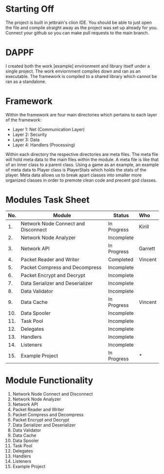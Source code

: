 # Starting Off
The project is built in jetbrain's clion IDE. You should be able to just open the file and compile straight away as the project was set up already for you. Connect your github so you can make pull requests to the main branch.

# DAPPF
I created both the work [example] environment and library itself under a single project. The work enviornment compiles down and ran as an executable. The framework is compiled to a shared library which cannot be ran as a standalone. 

# Framework
Within the framework are four main directories which pertains to each layer of the framework:
 - Layer 1: Net (Communication Layer)
 - Layer 2: Security
 - Layer 3: Data
 - Layer 4: Handlers (Processing)

Within each directory the respective directories are meta files. The meta file will hold meta data to the main files within the module. A meta file is like that of an inner class to a parent class. Using a game as an example, an example of meta data to Player class is PlayerStats which holds the stats of the player. Meta data allows us to break apart classes into smaller more organized classes in order to premote clean code and precent god classes.

# Modules Task Sheet

| No.  | Module                                      | Status        | Who     |
| ---- | ------------------------------------------- | ------------- | :------ |
| 1.   | Network Node Connect and Disconnect         | In Progress   | Kirill |
| 2.   | Network Node Analyzer                       | Incomplete    |  |
| 3.   | Network API                                 | In Progress   | Garrett |
| 4.   | Packet Reader and Writer                    | Completed     | Vincent |
| 5.   | Packet Compress and Decompress              | Incomplete    |  |
| 6.   | Packet Encrypt and Decrypt                  | Incomplete    |  |
| 7.   | Data Serializer and Deserializer            | Incomplete    |  |
| 8.   | Data Validator                              | Incomplete    |  |
| 9.   | Data Cache                                  | In Progress   | Vincent |
| 10.  | Data Spooler                                | Incomplete    |  |
| 11.  | Task Pool                                   | Incomplete    |  |
| 12.  | Delegates                                   | Incomplete    |  |
| 13.  | Handlers                                    | Incomplete    |  |
| 14.  | Listeners                                   | Incomplete    |  |
| 15.  | Example Project                             | In Progress   | * |


# Module Functionality

1.  Network Node Connect and Disconnect
2.  Network Node Analyzer
3.  Network API
4.  Packet Reader and Writer
5.  Packet Compress and Decompress
6.  Packet Encrypt and Decrypt
7.  Data Serializer and Deserializer
8.  Data Validator
9.  Data Cache 
10. Data Spooler
11. Task Pool 
12. Delegates 
13. Handlers
14. Listeners
15. Example Project 
